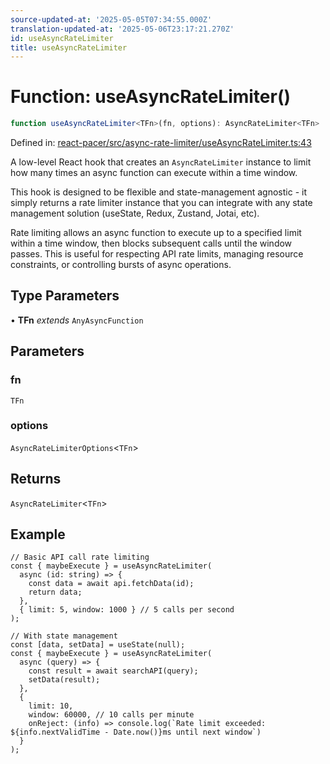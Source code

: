 ```yaml
---
source-updated-at: '2025-05-05T07:34:55.000Z'
translation-updated-at: '2025-05-06T23:17:21.270Z'
id: useAsyncRateLimiter
title: useAsyncRateLimiter
---
```


<!-- DO NOT EDIT: this page is autogenerated from the type comments -->

# Function: useAsyncRateLimiter()

```ts
function useAsyncRateLimiter<TFn>(fn, options): AsyncRateLimiter<TFn>
```

Defined in: [react-pacer/src/async-rate-limiter/useAsyncRateLimiter.ts:43](https://github.com/TanStack/pacer/blob/main/packages/react-pacer/src/async-rate-limiter/useAsyncRateLimiter.ts#L43)

A low-level React hook that creates an `AsyncRateLimiter` instance to limit how many times an async function can execute within a time window.

This hook is designed to be flexible and state-management agnostic - it simply returns a rate limiter instance that
you can integrate with any state management solution (useState, Redux, Zustand, Jotai, etc).

Rate limiting allows an async function to execute up to a specified limit within a time window,
then blocks subsequent calls until the window passes. This is useful for respecting API rate limits,
managing resource constraints, or controlling bursts of async operations.

## Type Parameters

• **TFn** *extends* `AnyAsyncFunction`

## Parameters

### fn

`TFn`

### options

`AsyncRateLimiterOptions`\<`TFn`\>

## Returns

`AsyncRateLimiter`\<`TFn`\>

## Example

```tsx
// Basic API call rate limiting
const { maybeExecute } = useAsyncRateLimiter(
  async (id: string) => {
    const data = await api.fetchData(id);
    return data;
  },
  { limit: 5, window: 1000 } // 5 calls per second
);

// With state management
const [data, setData] = useState(null);
const { maybeExecute } = useAsyncRateLimiter(
  async (query) => {
    const result = await searchAPI(query);
    setData(result);
  },
  {
    limit: 10,
    window: 60000, // 10 calls per minute
    onReject: (info) => console.log(`Rate limit exceeded: ${info.nextValidTime - Date.now()}ms until next window`)
  }
);
```
